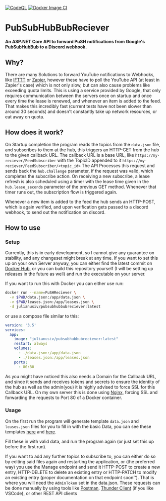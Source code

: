 [![CodeQL](https://github.com/JulianusIV/PubSubHubBubReciever/actions/workflows/codeql-analysis.yml/badge.svg?branch=master)](https://github.com/JulianusIV/PubSubHubBubReciever/actions/workflows/codeql-analysis.yml)
[![Docker Image CI](https://github.com/JulianusIV/PubSubHubBubReciever/actions/workflows/docker-ci.yml/badge.svg?branch=master)](https://github.com/JulianusIV/PubSubHubBubReciever/actions/workflows/docker-ci.yml)

# PubSubHubBubReciever

**An ASP.NET Core API to forward PuSH notifications from Google's [PubSubHubBub](https://pubsubhubbub.appspot.com) to a [Discord webhook](https://discord.com/developers/docs/resources/webhook#execute-webhook).**

## Why?

There are many Solutions to forward YouTube notifications to Webhooks, like [IFTTT](https://ifttt.com/) or [Zapier](https://zapier.com/), however these have to poll the YouTube API (at least in Zapier's case) which is not only slow, but can also cause problems like exceeding quota limits. This is using a service provided by Google, that only requires communication between the servers once on startup and once every time the lease is renewed, and whenever an item is added to the feed. That makes this incredibly fast (current tests have not been slower than around 30 seconds) and doesn't constantly take up network resources, or eat away on quota.

## How does it work?

On Startup completion the program reads the topics from the ``data.json`` file, and subscribes to them at the hub, this triggers an HTTP-GET from the hub to the given callback URL. The callback URL is a base URL, like ``https://my-reciever/FeedSubscriber`` with the TopicID appended to it ``https://my-reciever/FeedSubscriber/<topic_id>``
The API Processes this request and sends back the ``hub.challenge`` parameter, if the request was valid, which completes the subscribe action.
On receiving a new subscribe, a lease refresh is also scheduled using a timer with the lease time given in the ``hub.lease_seconds`` parameter of the previous GET method.
Whenever that timer runs out, the subscription flow is triggered again.

Whenever a new item is added to the feed the hub sends an HTTP-POST, which is again verified, and upon verification gets passed to a discord webhook, to send out the notification on discord.

## How to use

### Setup

Currently, this is in early development, so I cannot give any guarantee on stability, and any changeset might break at any time.
If you want to set this up on your own Server anyway, you can either find the latest commit on [Docker Hub](https://hub.docker.com/r/julianusiv/pubsubhubbubreciever/tags), or you can build this repository yourself (I will be setting up releases in the future as well) and run the executable on your server.

If you want to run this with Docker you can either use run:

```sh
docker run --name=PuSHReciever \
  -v $PWD/data.json:/app/data.json \
  -v $PWD/leases.json:/app/leases.json \
  -d julianusiv/pubsubhubbubreciever:latest
```

or use a compose file similar to this:

```yml
version: '3.5'
services:
  app:
    image: "julianusiv/pubsubhubbubreciever:latest"
    restart: always
    volumes:
      - ./data.json:/app/data.json
      - ./leases.json:/app/leases.json
    ports:
      - 80:80
```

As you might have noticed this also needs a Domain for the Callback URL, and since it sends and receives tokens and secrets to ensure the identity of the hub as well as the admin(you) it is highly advised to force SSL for this Callback URL. On my own server this is done using [Nginx](https://www.nginx.com/), forcing SSL and forwarding the requests to Port 80 of a Docker container.

### Usage

On the first run the program will generate template ``data.json`` and ``leases.json`` files for you to fill in with the basic Data, you can see these templates [here](https://github.com/JulianusIV/PubSubHubBubReciever/blob/master/PubSubHubBubReciever/data.json.template) and [here](https://github.com/JulianusIV/PubSubHubBubReciever/blob/master/PubSubHubBubReciever/leases.json.template).

Fill these in with valid data, and run the program again (or just set this up before the first run).

If you want to add any further topics to subscribe to, you can either do so by editing said files again and restarting the application, or (the preferred way) you use the Manage endpoint and send it HTTP-POST to create a new entry, HTTP-DELETE to delete an existing entry or HTTP-PATCH to modify an existing entry (proper documentation on that endpoint soon™).
That is where you will need the ``AdminToken`` set in the data.json.
These requests can be done manually by using tools like [Postman](https://www.postman.com/), [Thunder Client](https://www.thunderclient.com/) (if you like VSCode), or other REST API clients
